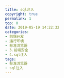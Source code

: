 ```yaml
---
title: sql注入
copyright: true
permalink: 1
top: 0
date: 2019-05-19 14:22:32
categories:
- 前端开发
- 运行环境
- 标准浏览器
- 3.前端安全
- 4.sql注入
tags:
- 标准浏览器
- sql注入
---
```


